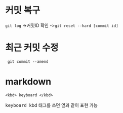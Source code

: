 # 커밋 복구

`git log` ->커밋ID 확인 ->`git reset --hard [commit id]`

# 최근 커밋 수정
``` git commit --amend```

# markdown
`<kbd> keyboard </kbd>`

<kbd> keyboard </kbd>
kbd 태그를 쓰면 옆과 같이 표현 가능